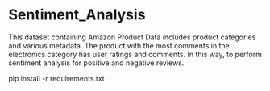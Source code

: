 # Sentiment_Analysis

This dataset containing Amazon Product Data includes product categories and various metadata. The product with the most comments in the electronics category has user ratings and comments. In this way, to perform sentiment analysis for positive and negative reviews.

pip install -r requirements.txt
